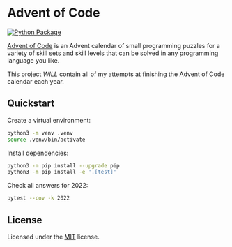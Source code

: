 # Advent of Code

[![Python Package](https://github.com/rudisimo/advent-of-code/actions/workflows/build.yaml/badge.svg?branch=main)](https://github.com/rudisimo/advent-of-code/actions/workflows/build.yaml)

[Advent of Code](https://adventofcode.com/) is an Advent calendar of small programming puzzles for a variety of skill sets and skill levels that can be solved in any programming language you like.

This project *WILL* contain all of my attempts at finishing the Advent of Code calendar each year.

## Quickstart

Create a virtual environment:

```bash
python3 -m venv .venv
source .venv/bin/activate
```

Install dependencies:

```bash
python3 -m pip install --upgrade pip
python3 -m pip install -e '.[test]'
```

Check all answers for 2022:

```bash
pytest --cov -k 2022
```

## License

Licensed under the [MIT](LICENSE.txt) license.
